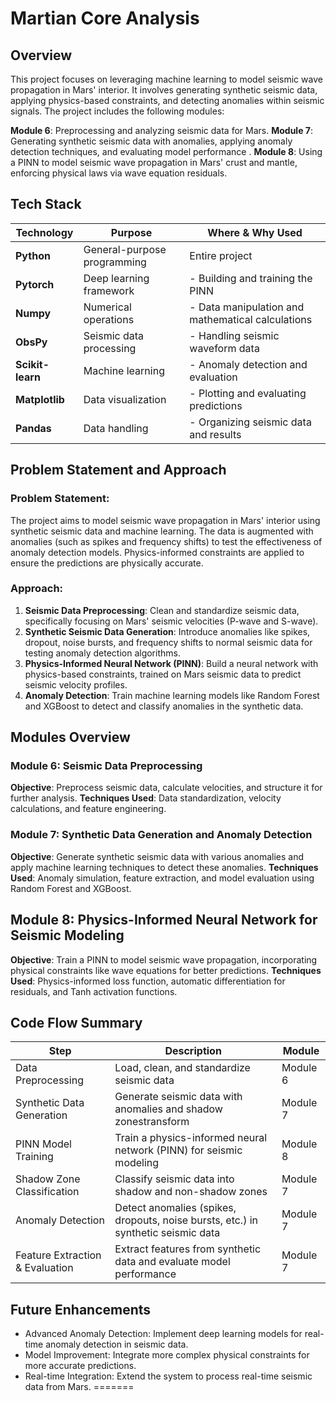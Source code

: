 
# Martian Core Analysis

## Overview

This project focuses on leveraging machine learning to model seismic wave propagation in Mars' interior. It involves generating synthetic seismic data, applying physics-based constraints, and detecting anomalies within seismic signals. The project includes the following modules:

**Module 6**: Preprocessing and analyzing seismic data for Mars.
**Module 7**: Generating synthetic seismic data with anomalies, applying anomaly detection techniques, and evaluating model performance .
**Module 8**: Using a PINN to model seismic wave propagation in Mars' crust and mantle, enforcing physical laws via wave equation residuals.

## Tech Stack

| Technology       | Purpose                     | Where & Why Used                                  |
| ---------------- | --------------------------- | ------------------------------------------------- |
| **Python**       | General-purpose programming | Entire project                                    |
| **Pytorch**      | Deep learning framework     | - Building and training the PINN                  |
| **Numpy**        | Numerical operations        | - Data manipulation and mathematical calculations |
| **ObsPy**        | Seismic data processing     | - Handling seismic waveform data                  |
| **Scikit-learn** | Machine learning            | - Anomaly detection and evaluation                |
| **Matplotlib**   | Data visualization          | - Plotting and evaluating predictions             |
| **Pandas**       | Data handling               | - Organizing seismic data and results             |

## Problem Statement and Approach

### Problem Statement:

The project aims to model seismic wave propagation in Mars' interior using synthetic seismic data and machine learning. The data is augmented with anomalies (such as spikes and frequency shifts) to test the effectiveness of anomaly detection models. Physics-informed constraints are applied to ensure the predictions are physically accurate.

### Approach:

1. **Seismic Data Preprocessing**: Clean and standardize seismic data, specifically focusing on Mars' seismic velocities (P-wave and S-wave).
2. **Synthetic Seismic Data Generation**: Introduce anomalies like spikes, dropout, noise bursts, and frequency shifts to normal seismic data for testing anomaly detection algorithms.
3. **Physics-Informed Neural Network (PINN)**: Build a neural network with physics-based constraints, trained on Mars seismic data to predict seismic velocity profiles.
4. **Anomaly Detection**: Train machine learning models like Random Forest and XGBoost to detect and classify anomalies in the synthetic data.

## Modules Overview

### Module 6: Seismic Data Preprocessing

**Objective**: Preprocess seismic data, calculate velocities, and structure it for further analysis.
**Techniques Used**: Data standardization, velocity calculations, and feature engineering.

### Module 7: Synthetic Data Generation and Anomaly Detection

**Objective**: Generate synthetic seismic data with various anomalies and apply machine learning techniques to detect these anomalies.
**Techniques Used**: Anomaly simulation, feature extraction, and model evaluation using Random Forest and XGBoost.

## Module 8: Physics-Informed Neural Network for Seismic Modeling

**Objective**: Train a PINN to model seismic wave propagation, incorporating physical constraints like wave equations for better predictions.
**Techniques Used**: Physics-informed loss function, automatic differentiation for residuals, and Tanh activation functions.

## Code Flow Summary

| **Step**                        | **Description**                                                                   | **Module** |
| ------------------------------- | --------------------------------------------------------------------------------- | ---------- |
| Data Preprocessing              | Load, clean, and standardize seismic data                                         | Module 6   |
| Synthetic Data Generation       | Generate seismic data with anomalies and shadow zonestransform                    | Module 7   |
| PINN Model Training             | Train a physics-informed neural network (PINN) for seismic modeling               | Module 8   |
| Shadow Zone Classification      | Classify seismic data into shadow and non-shadow zones                            | Module 7   |
| Anomaly Detection               | Detect anomalies (spikes, dropouts, noise bursts, etc.) in synthetic seismic data | Module 7   |
| Feature Extraction & Evaluation | Extract features from synthetic data and evaluate model performance               | Module 7   |

## Future Enhancements

- Advanced Anomaly Detection: Implement deep learning models for real-time anomaly detection in seismic data.
- Model Improvement: Integrate more complex physical constraints for more accurate predictions.
- Real-time Integration: Extend the system to process real-time seismic data from Mars.
=======

